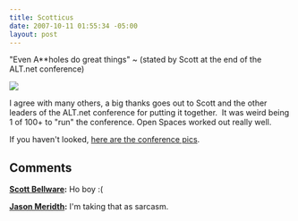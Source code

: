 ```yaml
---
title: Scotticus
date: 2007-10-11 01:55:34 -05:00
layout: post
---
```


"Even A**holes do great things" ~ (stated by Scott at the end of the ALT.net conference)

![](http://farm3.static.flickr.com/2412/1515391370_aa508c7f84.jpg?v=1191889067)

I agree with many others, a big thanks goes out to Scott and the other leaders of the ALT.net conference for putting it together.  It was weird being 1 of 100+ to "run" the conference. Open Spaces worked out really well.

If you haven't looked, [here are the conference pics](http://www.flickr.com/groups/altnetconf/).

## Comments

**[Scott Bellware](#159 "2007-10-11 02:46:19"):** Ho boy :(

**[Jason Meridth](#160 "2007-10-11 02:53:56"):** I'm taking that as sarcasm.

